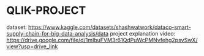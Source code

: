 # QLIK-PROJECT
dataset: https://www.kaggle.com/datasets/shashwatwork/dataco-smart-supply-chain-for-big-data-analysis/data
project explanation video: https://drive.google.com/file/d/1mIbuFVM3r61QdPuWcPMNvfehg2psvSwX/view?usp=drive_link
